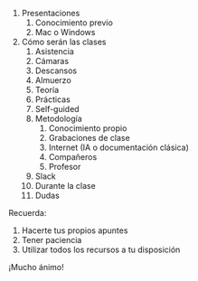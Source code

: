 1. Presentaciones
   1. Conocimiento previo
   2. Mac o Windows
2. Cómo serán las clases
   1. Asistencia
   2. Cámaras
   3. Descansos
   4. Almuerzo
   5. Teoría
   6. Prácticas
   7. Self-guided
   8. Metodología
      1. Conocimiento propio
      2. Grabaciones de clase
      3. Internet (IA o documentación clásica)
      4. Compañeros
      5. Profesor
   9. Slack
   10. Durante la clase
   11. Dudas

Recuerda:

1. Hacerte tus propios apuntes
2. Tener paciencia
3. Utilizar todos los recursos a tu disposición

¡Mucho ánimo!
